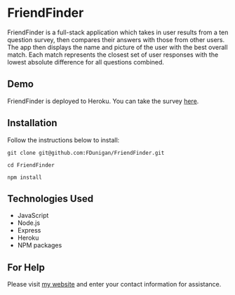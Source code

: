 # FriendFinder
FriendFinder is a full-stack application which takes in user results from a ten question survey, then compares their answers with those from other users. The app then displays the name and picture of the user with the best overall match. Each match represents the closest set of user responses with the lowest absolute difference for all questions combined. 

## Demo
FriendFinder is deployed to Heroku. You can take the survey [here](https://salty-anchorage-52505.herokuapp.com/).

## Installation 
Follow the instructions below to install:

`git clone git@github.com:FDunigan/FriendFinder.git`

`cd FriendFinder`

`npm install`

## Technologies Used 
- JavaScript
- Node.js
- Express
- Heroku 
- NPM packages

## For Help
Please visit [my website](https://fdunigan.github.io/) and enter your contact information for assistance. 


